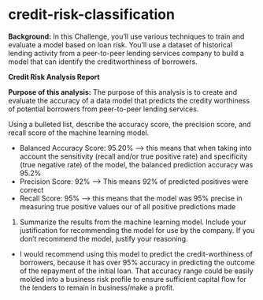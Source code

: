 # credit-risk-classification

**Background:**
In this Challenge, you’ll use various techniques to train and evaluate a model based on loan risk. You’ll use a dataset of historical lending activity from a peer-to-peer lending services company to build a model that can identify the creditworthiness of borrowers.

**Credit Risk Analysis Report**

**Purpose of this analysis:**
The purpose of this analysis is to create and evaluate the accuracy of a data model that predicts the credity worthiness of potential borrowers from peer-to-peer lending services.

Using a bulleted list, describe the accuracy score, the precision score, and recall score of the machine learning model.

- Balanced Accuracy Score: 95.20% --> this means that when taking into account the sensitivity (recall and/or true positive rate) and specificity (true negative rate) of the model, the balanced prediction accuracy was 95.2%
- Precision Score: 92% --> This means 92% of predicted positives were correct
- Recall Score: 95% --> this means that the model was 95% precise in measuring true positive values our of all positive predictions made

1. Summarize the results from the machine learning model. Include your justification for recommending the model for use by the company. If you don’t recommend the model, justify your reasoning.
   
- I would recommend using this model to predict the credit-worthiness of borrowers, because it has over 95% accuracy in predicting the outcome of the repayment of the initial loan. That accuracy range could be easily molded into a business risk profile to ensure sufficient capital flow for the lenders to remain in business/make a profit. 
